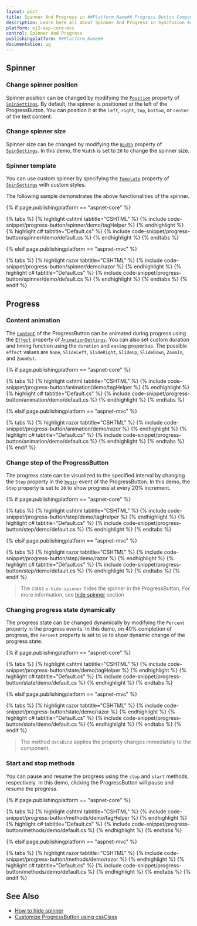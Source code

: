 ```yaml
---
layout: post
title: Spinner And Progress in ##Platform_Name## Progress Button Component
description: Learn here all about Spinner And Progress in Syncfusion ##Platform_Name## Progress Button component of Syncfusion Essential JS 2 and more.
platform: ej2-asp-core-mvc
control: Spinner And Progress
publishingplatform: ##Platform_Name##
documentation: ug
---
```



<!-- markdownlint-disable MD002 MD022 -->
## Spinner

### Change spinner position

Spinner position can be changed by modifying the [`Position`](https://help.syncfusion.com/cr/aspnetcore-js2/Syncfusion.EJ2.SplitButtons.ProgressButtonSpinSettings.html#Syncfusion_EJ2_SplitButtons_ProgressButtonSpinSettings_Position) property of [`SpinSettings`](https://help.syncfusion.com/cr/aspnetcore-js2/Syncfusion.EJ2.SplitButtons.ProgressButton.html#Syncfusion_EJ2_SplitButtons_ProgressButton_SpinSettings). By default, the spinner is positioned at the left of the ProgressButton. You can position it at the `left`, `right`, `top`, `bottom`, or `center` of the text content.

### Change spinner size

Spinner size can be changed by modifying the [`Width`](https://help.syncfusion.com/cr/aspnetcore-js2/Syncfusion.EJ2.SplitButtons.ProgressButtonSpinSettings.html#Syncfusion_EJ2_SplitButtons_ProgressButtonSpinSettings_Width) property of [`SpinSettings`](https://help.syncfusion.com/cr/aspnetcore-js2/Syncfusion.EJ2.SplitButtons.ProgressButton.html#Syncfusion_EJ2_SplitButtons_ProgressButton_SpinSettings). In this demo, the `Width` is set to `20` to change the spinner size.

### Spinner template

You can use custom spinner by specifying the [`Template`](https://help.syncfusion.com/cr/aspnetcore-js2/Syncfusion.EJ2.SplitButtons.ProgressButtonSpinSettings.html#Syncfusion_EJ2_SplitButtons_ProgressButtonSpinSettings_Template) property of [`SpinSettings`](https://help.syncfusion.com/cr/aspnetcore-js2/Syncfusion.EJ2.SplitButtons.ProgressButton.html#Syncfusion_EJ2_SplitButtons_ProgressButton_SpinSettings) with custom styles.

The following sample demonstrates the above functionalities of the spinner.

{% if page.publishingplatform == "aspnet-core" %}

{% tabs %}
{% highlight cshtml tabtitle="CSHTML" %}
{% include code-snippet/progress-button/spinner/demo/tagHelper %}
{% endhighlight %}
{% highlight c# tabtitle="Default.cs" %}
{% include code-snippet/progress-button/spinner/demo/default.cs %}
{% endhighlight %}
{% endtabs %}

{% elsif page.publishingplatform == "aspnet-mvc" %}

{% tabs %}
{% highlight razor tabtitle="CSHTML" %}
{% include code-snippet/progress-button/spinner/demo/razor %}
{% endhighlight %}
{% highlight c# tabtitle="Default.cs" %}
{% include code-snippet/progress-button/spinner/demo/default.cs %}
{% endhighlight %}
{% endtabs %}
{% endif %}



<!-- markdownlint-disable MD025 MD022 -->
## Progress

### Content animation

The [`Content`](https://help.syncfusion.com/cr/aspnetcore-js2/Syncfusion.EJ2.SplitButtons.ProgressButton.html#Syncfusion_EJ2_SplitButtons_ProgressButton_Content) of the ProgressButton can be animated during progress using the [`Effect`](https://help.syncfusion.com/cr/aspnetcore-js2/Syncfusion.EJ2.SplitButtons.ProgressButtonAnimationSettings.html#Syncfusion_EJ2_SplitButtons_ProgressButtonAnimationSettings_Effect) property of [`AnimationSettings`](https://help.syncfusion.com/cr/aspnetcore-js2/Syncfusion.EJ2.SplitButtons.ProgressButton.html#Syncfusion_EJ2_SplitButtons_ProgressButton_AnimationSettings). You can also set custom duration and timing function using the `duration` and `easing` properties. The possible `effect` values are `None`, `SlideLeft`, `SlideRight`, `SlideUp`, `SlideDown`, `ZoomIn`, and `ZoomOut`.

{% if page.publishingplatform == "aspnet-core" %}

{% tabs %}
{% highlight cshtml tabtitle="CSHTML" %}
{% include code-snippet/progress-button/animation/demo/tagHelper %}
{% endhighlight %}
{% highlight c# tabtitle="Default.cs" %}
{% include code-snippet/progress-button/animation/demo/default.cs %}
{% endhighlight %}
{% endtabs %}

{% elsif page.publishingplatform == "aspnet-mvc" %}

{% tabs %}
{% highlight razor tabtitle="CSHTML" %}
{% include code-snippet/progress-button/animation/demo/razor %}
{% endhighlight %}
{% highlight c# tabtitle="Default.cs" %}
{% include code-snippet/progress-button/animation/demo/default.cs %}
{% endhighlight %}
{% endtabs %}
{% endif %}



### Change step of the ProgressButton

The progress state can be visualized to the specified interval by changing the `Step` property in the [`begin`](https://help.syncfusion.com/cr/aspnetcore-js2/Syncfusion.EJ2.SplitButtons.ProgressButton.html#Syncfusion_EJ2_SplitButtons_ProgressButton_Begin) event of the ProgressButton. In this demo, the `Step` property is set to `20` to show progress at every 20% increment.

{% if page.publishingplatform == "aspnet-core" %}

{% tabs %}
{% highlight cshtml tabtitle="CSHTML" %}
{% include code-snippet/progress-button/step/demo/tagHelper %}
{% endhighlight %}
{% highlight c# tabtitle="Default.cs" %}
{% include code-snippet/progress-button/step/demo/default.cs %}
{% endhighlight %}
{% endtabs %}

{% elsif page.publishingplatform == "aspnet-mvc" %}

{% tabs %}
{% highlight razor tabtitle="CSHTML" %}
{% include code-snippet/progress-button/step/demo/razor %}
{% endhighlight %}
{% highlight c# tabtitle="Default.cs" %}
{% include code-snippet/progress-button/step/demo/default.cs %}
{% endhighlight %}
{% endtabs %}
{% endif %}



> The class `e-hide-spinner` hides the spinner in the ProgressButton, For more information, see [hide spinner](./how-to/hide-spinner) section

### Changing progress state dynamically

The progress state can be changed dynamically by modifying the `Percent` property in the progress events. In this demo, on 40% completion of progress, the `Percent` property is set to `90` to show dynamic change of the progress state.

{% if page.publishingplatform == "aspnet-core" %}

{% tabs %}
{% highlight cshtml tabtitle="CSHTML" %}
{% include code-snippet/progress-button/state/demo/tagHelper %}
{% endhighlight %}
{% highlight c# tabtitle="Default.cs" %}
{% include code-snippet/progress-button/state/demo/default.cs %}
{% endhighlight %}
{% endtabs %}

{% elsif page.publishingplatform == "aspnet-mvc" %}

{% tabs %}
{% highlight razor tabtitle="CSHTML" %}
{% include code-snippet/progress-button/state/demo/razor %}
{% endhighlight %}
{% highlight c# tabtitle="Default.cs" %}
{% include code-snippet/progress-button/state/demo/default.cs %}
{% endhighlight %}
{% endtabs %}
{% endif %}



> The method `dataBind` applies the property changes immediately to the component.

### Start and stop methods

You can pause and resume the progress using the `stop` and `start` methods, respectively. In this demo, clicking the ProgressButton will pause and resume the progress.

{% if page.publishingplatform == "aspnet-core" %}

{% tabs %}
{% highlight cshtml tabtitle="CSHTML" %}
{% include code-snippet/progress-button/methods/demo/tagHelper %}
{% endhighlight %}
{% highlight c# tabtitle="Default.cs" %}
{% include code-snippet/progress-button/methods/demo/default.cs %}
{% endhighlight %}
{% endtabs %}

{% elsif page.publishingplatform == "aspnet-mvc" %}

{% tabs %}
{% highlight razor tabtitle="CSHTML" %}
{% include code-snippet/progress-button/methods/demo/razor %}
{% endhighlight %}
{% highlight c# tabtitle="Default.cs" %}
{% include code-snippet/progress-button/methods/demo/default.cs %}
{% endhighlight %}
{% endtabs %}
{% endif %}



## See Also

* [How to hide spinner](./how-to/hide-spinner)
* [Customize ProgressButton using cssClass](how-to/customize-progress-using-cssclass)